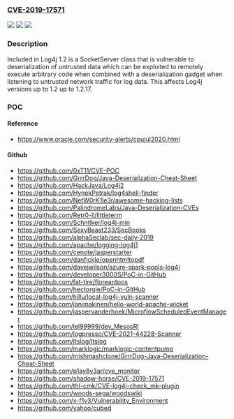 ### [CVE-2019-17571](https://cve.mitre.org/cgi-bin/cvename.cgi?name=CVE-2019-17571)
![](https://img.shields.io/static/v1?label=Product&message=Log4j&color=blue)
![](https://img.shields.io/static/v1?label=Version&message=n%2Fa&color=blue)
![](https://img.shields.io/static/v1?label=Vulnerability&message=CWE-502%3A%20Deserialization%20of%20Untrusted%20Data&color=brighgreen)

### Description

Included in Log4j 1.2 is a SocketServer class that is vulnerable to deserialization of untrusted data which can be exploited to remotely execute arbitrary code when combined with a deserialization gadget when listening to untrusted network traffic for log data. This affects Log4j versions up to 1.2 up to 1.2.17.

### POC

#### Reference
- https://www.oracle.com/security-alerts/cpujul2020.html

#### Github
- https://github.com/0xT11/CVE-POC
- https://github.com/GrrrDog/Java-Deserialization-Cheat-Sheet
- https://github.com/HackJava/Log4j2
- https://github.com/HynekPetrak/log4shell-finder
- https://github.com/NetW0rK1le3r/awesome-hacking-lists
- https://github.com/PalindromeLabs/Java-Deserialization-CVEs
- https://github.com/Retr0-ll/littleterm
- https://github.com/Schnitker/log4j-min
- https://github.com/SexyBeast233/SecBooks
- https://github.com/alphaSeclab/sec-daily-2019
- https://github.com/apache/logging-log4j1
- https://github.com/cenote/jasperstarter
- https://github.com/danfickle/openhtmltopdf
- https://github.com/davejwilson/azure-spark-pools-log4j
- https://github.com/developer3000S/PoC-in-GitHub
- https://github.com/fat-tire/floreantpos
- https://github.com/hectorgie/PoC-in-GitHub
- https://github.com/hillu/local-log4j-vuln-scanner
- https://github.com/janimakinen/hello-world-apache-wicket
- https://github.com/jaspervanderhoek/MicroflowScheduledEventManager
- https://github.com/lel99999/dev_MesosRI
- https://github.com/logpresso/CVE-2021-44228-Scanner
- https://github.com/ltslog/ltslog
- https://github.com/marklogic/marklogic-contentpump
- https://github.com/mishmashclone/GrrrDog-Java-Deserialization-Cheat-Sheet
- https://github.com/p1ay8y3ar/cve_monitor
- https://github.com/shadow-horse/CVE-2019-17571
- https://github.com/thl-cmk/CVE-log4j-check_mk-plugin
- https://github.com/woods-sega/woodswiki
- https://github.com/x-f1v3/Vulnerability_Environment
- https://github.com/yahoo/cubed

